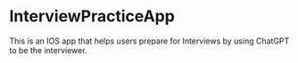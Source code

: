# InterviewPracticeApp
This is an IOS app that helps users prepare for Interviews by using ChatGPT to be the interviewer.
